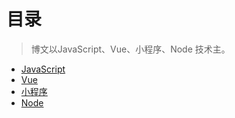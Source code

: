 # 目录
> 博文以JavaScript、Vue、小程序、Node 技术主。

- [JavaScript](/articles/JavaScript/)
- [Vue](/articles/Vue/)
- [小程序](/articles/小程序/)
- [Node](/articles/Node/)